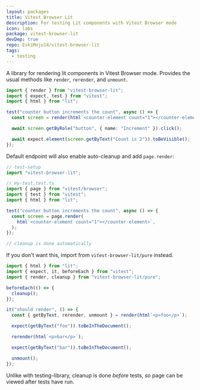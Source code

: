 ```yaml
---
layout: packages
title: Vitest Browser Lit
description: For testing Lit components with Vitest Browser mode
icon: labs
package: vitest-browser-lit
devDep: true
repo: EskiMojo14/vitest-browser-lit
tags:
  - testing
---
```


A library for rendering lit components in Vitest Browser mode. Provides the usual methods like `render`, `rerender`, and `unmount`.

```ts
import { render } from "vitest-browser-lit";
import { expect, test } from "vitest";
import { html } from "lit";

test("counter button increments the count", async () => {
  const screen = render(html`<counter-element count="1"></counter-element>`);

  await screen.getByRole("button", { name: "Increment" }).click();

  await expect.element(screen.getByText("Count is 2")).toBeVisible();
});
```

Default endpoint will also enable auto-cleanup and add `page.render`:

```ts
// test-setup
import "vitest-browser-lit";

// my-test.test.ts
import { page } from "vitest/browser";
import { test } from "vitest";
import { html } from "lit";

test("counter button increments the count", async () => {
  const screen = page.render(
    html`<counter-element count="1"></counter-element>`,
  );
});

// cleanup is done automatically
```

If you don't want this, import from `vitest-browser-lit/pure` instead.

```ts
import { html } from "lit";
import { expect, it, beforeEach } from "vitest";
import { render, cleanup } from "vitest-browser-lit/pure";

beforeEach(() => {
  cleanup();
});

it("should render", () => {
  const { getByText, rerender, unmount } = render(html`<p>foo</p>`);

  expect(getByText("foo")).toBeInTheDocument();

  rerender(html`<p>bar</p>`);

  expect(getByText("bar")).toBeInTheDocument();

  unmount();
});
```

Unlike with testing-library, cleanup is done _before_ tests, so page can be viewed after tests have run.
